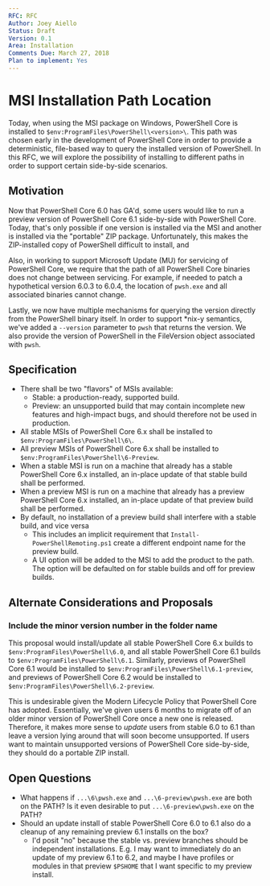 ```yaml
---
RFC: RFC
Author: Joey Aiello
Status: Draft
Version: 0.1
Area: Installation
Comments Due: March 27, 2018
Plan to implement: Yes
---
```


# MSI Installation Path Location

Today, when using the MSI package on Windows,
PowerShell Core is installed to `$env:ProgramFiles\PowerShell\<version>\`.
This path was chosen early in the development of PowerShell Core in order to provide a deterministic,
file-based way to query the installed version of PowerShell.
In this RFC, we will explore the possibility of installing to different paths in order to support certain side-by-side scenarios.

## Motivation

Now that PowerShell Core 6.0 has GA'd, some users would like to run a preview version of PowerShell Core 6.1 side-by-side with PowerShell Core.
Today, that's only possible if one version is installed via the MSI and another is installed via the "portable" ZIP package.
Unfortunately, this makes the ZIP-installed copy of PowerShell difficult to install, and

Also, in working to support Microsoft Update (MU) for servicing of PowerShell Core,
we require that the path of all PowerShell Core binaries does not change between servicing.
For example, if needed to patch a hypothetical version 6.0.3 to 6.0.4, the location of `pwsh.exe` and all associated binaries cannot change.

Lastly, we now have multiple mechanisms for querying the version directly from the PowerShell binary itself.
In order to support *nix-y semantics, we've added a `--version` parameter to `pwsh` that returns the version.
We also provide the version of PowerShell in the FileVersion object associated with `pwsh`.

## Specification

* There shall be two "flavors" of MSIs available:
    * Stable: a production-ready, supported build.
    * Preview: an unsupported build that may contain incomplete new features and high-impact bugs,
      and should therefore not be used in production.
* All stable MSIs of PowerShell Core 6.x shall be installed to `$env:ProgramFiles\PowerShell\6\`.
* All preview MSIs of PowerShell Core 6.x shall be installed to `$env:ProgramFiles\PowerShell\6-Preview`.
* When a stable MSI is run on a machine that already has a stable PowerShell Core 6.x installed,
  an in-place update of that stable build shall be performed.
* When a preview MSI is run on a machine that already has a preview PowerShell Core 6.x installed,
  an in-place update of that preview build shall be performed.
* By default, no installation of a preview build shall interfere with a stable build, and vice versa
    * This includes an implicit requirement that `Install-PowerShellRemoting.ps1` create a different endpoint name for the preview build.
    * A UI option will be added to the MSI to add the product to the path.
      The option will be defaulted on for stable builds and off for preview builds.

## Alternate Considerations and Proposals

### Include the minor version number in the folder name

This proposal would install/update all stable PowerShell Core 6.x builds to `$env:ProgramFiles\PowerShell\6.0`,
and all stable PowerShell Core 6.1 builds to `$env:ProgramFiles\PowerShell\6.1`.
Similarly, previews of PowerShell Core 6.1 would be installed to `$env:ProgramFiles\PowerShell\6.1-preview`,
and previews of PowerShell Core 6.2 would be installed to `$env:ProgramFiles\PowerShell\6.2-preview`.

This is undesirable given the Modern Lifecycle Policy that PowerShell Core has adopted.
Essentially, we've given users 6 months to migrate off of an older minor version of PowerShell Core once a new one is released.
Therefore, it makes more sense to *update* users from stable 6.0 to 6.1 than leave a version lying around that will soon become unsupported.
If users want to maintain unsupported versions of PowerShell Core side-by-side,
they should do a portable ZIP install.

## Open Questions

* What happens if `...\6\pwsh.exe` and `...\6-preview\pwsh.exe` are both on the PATH?
  Is it even desirable to put `...\6-preview\pwsh.exe` on the PATH?
* Should an update install of stable PowerShell Core 6.0 to 6.1 also do a cleanup of any remaining preview 6.1 installs on the box?
    * I'd posit "no" because the stable vs. preview branches should be independent installations.
      E.g. I may want to immediately do an update of my preview 6.1 to 6.2,
      and maybe I have profiles or modules in that preview `$PSHOME` that I want specific to my preview install.
